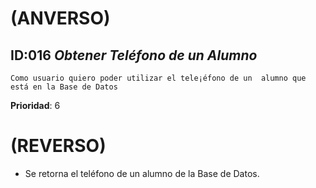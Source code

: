 # (ANVERSO)

## ID:016   *Obtener Teléfono de un Alumno*

`Como usuario quiero poder utilizar el tele¡éfono de un  alumno que está en la Base de Datos`
 
  **Prioridad**: 6
  
# (REVERSO)

* Se retorna el teléfono de un alumno de la Base de Datos.
